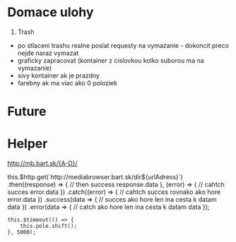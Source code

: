 # Domace ulohy

1. Trash
- po stlaceni trashu realne poslat requesty na vymazanie - dokoncit preco nejde naraz vymazat
- graficky zapracovat (kontainer z cislovkou kolko suborou ma na vymazanie)
- sivy kontainer ak je prazdny
- farebny ak ma viac ako 0 poloziek

# Future

# Helper

http://mb.bart.sk/{A-D}/


this.$http.get(`http://mediabrowser.bart.sk/dir${urlAdress}`)
    .then((response) => { // then success
        response.data
    }, (error) => { // cahtch succes
        error.data
    })
    .catch((error) => { // cahtch succes rovnako ako hore
        error.data
    })
    .success(data => { // succes ako hore len ina cesta k datam
        data
    })
    .error(data => { // catch ako hore len ina cesta k datam
        data
    });
    
    
    this.$timeout(() => {
        this.pole.shift();
    }, 5000);